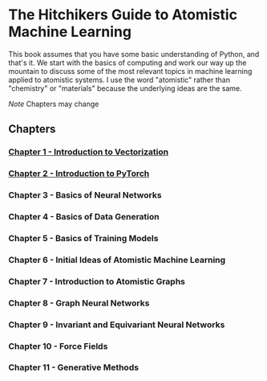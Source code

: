 # The Hitchikers Guide to Atomistic Machine Learning

This book assumes that you have some basic understanding of Python, and that's it. We start with the basics of computing and work our way up the mountain to discuss some of the most relevant topics in machine learning applied to atomistic systems. I use the word "atomistic" rather than "chemistry" or "materials" because the underlying ideas are the same.

*Note* Chapters may change

## Chapters
### [Chapter 1 - Introduction to Vectorization](https://github.com/kryczko/atomistic_machine_learning_guide/blob/main/Chapter%201%20-%20Introduction%20to%20Vectorization.md)
### [Chapter 2 - Introduction to PyTorch](https://github.com/kryczko/atomistic_machine_learning_guide/blob/main/Chapter%202%20-%20Introduction%20to%20Pytorch.md)
### Chapter 3 - Basics of Neural Networks
### Chapter 4 - Basics of Data Generation
### Chapter 5 - Basics of Training Models
### Chapter 6 - Initial Ideas of Atomistic Machine Learning
### Chapter 7 - Introduction to Atomistic Graphs
### Chapter 8 - Graph Neural Networks
### Chapter 9 - Invariant and Equivariant Neural Networks
### Chapter 10 - Force Fields
### Chapter 11 - Generative Methods


